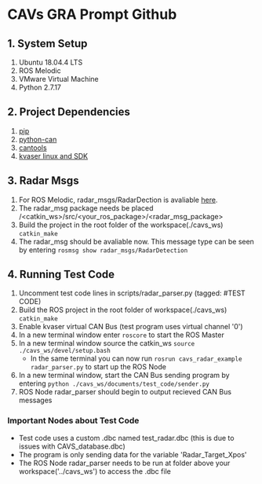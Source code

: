# CAVs GRA Prompt Github

## 1. System Setup

1. Ubuntu 18.04.4 LTS
2. ROS Melodic
3. VMware Virtual Machine
4. Python 2.7.17

## 2. Project Dependencies

1. [pip](https://pip.pypa.io/en/stable/)
2. [python-can](https://python-can.readthedocs.io/en/master/)
3. [cantools](https://pypi.org/project/cantools/) 
4. [kvaser linux and SDK](https://www.kvaser.com/linux-drivers-and-sdk/) 

## 3. Radar Msgs

1. For ROS Melodic, radar_msgs/RadarDection is avaliable [here](https://github.com/astuff/astuff_sensor_msgs/tree/melodic/radar_msgs).
2. The radar_msg package needs be placed \/\<catkin_ws\>/src/\<your_ros_package\>/<radar_msg_package> 
3. Build the project in the root folder of the workspace(./cavs_ws) ```catkin_make```
4. The radar_msg should be avaliable now. This message type can be seen by entering ```rosmsg show radar_msgs/RadarDetection```

## 4. Running Test Code

1. Uncomment test code lines in scripts/radar_parser.py (tagged: #TEST CODE)
2. Build the ROS project in the root folder of workspace(./cavs_ws) ```catkin_make```
3. Enable kvaser virtual CAN Bus (test program uses virtual channel '0')
4. In a new terminal window enter ```roscore``` to start the ROS Master 
5. In a new terminal window source the catkin_ws ```source ./cavs_ws/devel/setup.bash```
   - In the same terminal you can now run ```rosrun cavs_radar_example radar_parser.py``` to start up the ROS Node
6. In a new terminal window, start the CAN Bus sending program by entering ```python ./cavs_ws/documents/test_code/sender.py```
7. ROS Node radar_parser should begin to output recieved CAN Bus messages

### Important Nodes about Test Code
 - Test code uses a custom .dbc named test_radar.dbc (this is due to issues with CAVS_database.dbc)
 - The program is only sending data for the variable 'Radar_Target_Xpos' 
 - The ROS Node radar_parser needs to be run at folder above your workspace('../cavs_ws') to access the .dbc file 

